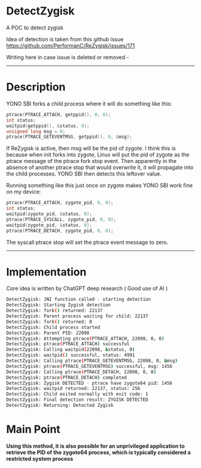 # DetectZygisk
A POC to detect zygisk

Idea of detection is taken from this github issue https://github.com/PerformanC/ReZygisk/issues/171

Writing here in case issue is deleted or removed - 

---------------------------------------------------------------------------------------------------------------------------------------------

# Description

YONO SBI forks a child process where it will do something like this:

```cpp
ptrace(PTRACE_ATTACH, getppid(), 0, 0);
int status;
waitpid(getppid(), &status, 0);
unsigned long msg = 0;
ptrace(PTRACE_GETEVENTMSG, getppid(), 0, &msg);
```

If ReZygisk is active, then msg will be the pid of zygote. I think this is because when init forks into zygote, Linux will put the pid of zygote as the ptrace message of the ptrace fork stop event. Then apparently in the absence of another ptrace stop that would overwrite it, it will propagate into the child processes. YONO SBI then detects this leftover value.

Running something like this just once on zygote makes YONO SBI work fine on my device:
```cpp
ptrace(PTRACE_ATTACH, zygote_pid, 0, 0);
int status;
waitpid(zygote_pid, &status, 0);
ptrace(PTRACE_SYSCALL, zygote_pid, 0, 0);
waitpid(zygote_pid, &status, 0);
ptrace(PTRACE_DETACH, zygote_pid, 0, 0);
```
The syscall ptrace stop will set the ptrace event message to zero.

---------------------------------------------------------------------------------------------------------------------------------------------


# Implementation

Core idea is written by ChatGPT deep research ( Good use of AI )

```sh
DetectZygisk: JNI function called - starting detection
DetectZygisk: Starting Zygisk detection
DetectZygisk: fork() returned: 22137
DetectZygisk: Parent process waiting for child: 22137
DetectZygisk: fork() returned: 0
DetectZygisk: Child process started
DetectZygisk: Parent PID: 22098
DetectZygisk: Attempting ptrace(PTRACE_ATTACH, 22098, 0, 0)
DetectZygisk: ptrace(PTRACE_ATTACH) successful
DetectZygisk: Calling waitpid(22098, &status, 0)
DetectZygisk: waitpid() successful, status: 4991
DetectZygisk: Calling ptrace(PTRACE_GETEVENTMSG, 22098, 0, &msg)
DetectZygisk: ptrace(PTRACE_GETEVENTMSG) successful, msg: 1456
DetectZygisk: Calling ptrace(PTRACE_DETACH, 22098, 0, 0)
DetectZygisk: ptrace(PTRACE_DETACH) completed
DetectZygisk: Zygisk DETECTED - ptrace have zygote64 pid: 1456
DetectZygisk: waitpid returned: 22137, status: 256
DetectZygisk: Child exited normally with exit code: 1
DetectZygisk: Final detection result: ZYGISK DETECTED
DetectZygisk: Returning: Detected Zygisk
```

# Main Point 

**Using this method, it is also possible for an unprivileged application to retrieve the PID of the zygote64 process, which is typically considered a restricted system process**

